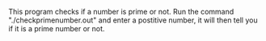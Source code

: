 This program checks if a number is prime or not. Run the command "./checkprimenumber.out" and enter a postitive number, it will then tell you if it is a prime number or not.  
